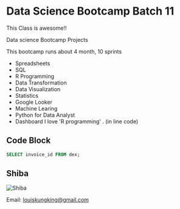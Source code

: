 # Data Science Bootcamp Batch 11

This Class is awesome!!

Data science Bootcamp Projects

This bootcamp runs about 4 month, 10 sprints

- Spreadsheets 
- SQL 
- R Programming
- Data Transformation 
- Data Visualization 
- Statistics 
- Google Looker 
- Machine Learing
- Python for Data Analyst
- Dashboard
I love 'R programming' . (in line code)

## Code Block
```sql
SELECT invoice_id FROM dex;
```

  ## Shiba
  ![Shiba](https://www.akc.org/wp-content/uploads/2017/11/Shiba-Inu-standing-in-profile-outdoors.jpg)

  Email: louiskungking@gmail.com

